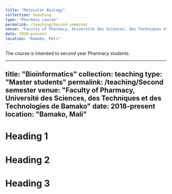 ```yaml
---
title: "Molecular Biology"
collection: teaching
type: "Pharmacy course"
permalink: /teaching/Second semester
venue: "Faculty of Pharmacy, Université des Sciences, des Techniques et des Technologies de Bamako"
date: 2018-present
location: "Bamako, Mali"
---
```


The course is intended to second year Pharmacy students.

---
title: "Bioinformatics"
collection: teaching
type: "Master students"
permalink: /teaching/Second semester
venue: "Faculty of Pharmacy, Université des Sciences, des Techniques et des Technologies de Bamako"
date: 2018-present
location: "Bamako, Mali"
---

Heading 1
======

Heading 2
======

Heading 3
======
